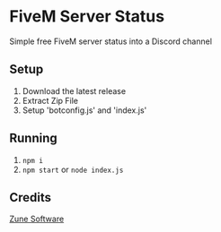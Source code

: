 # FiveM Server Status

Simple free FiveM server status into a Discord channel

## Setup

1. Download the latest release
2. Extract Zip File
3. Setup 'botconfig.js' and 'index.js'

## Running

1. ```npm i```
2. ```npm start``` or ```node index.js```

## Credits
[Zune Software](https://discord.gg/H7ceBHwSVU/)
